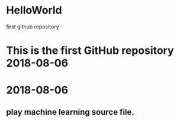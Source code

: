 # HelloWorld
first github repository
# This is the first GitHub repository 2018-08-06
# 2018-08-06
## play machine learning source file.
